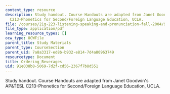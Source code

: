 ```yaml
---
content_type: resource
description: Study handout. Course Handouts are adapted from Janet Goodwin's AP&TESL
  C213-Phonetics for Second/Foreign Language Education, UCLA.
file: /courses/21g-223-listening-speaking-and-pronunciation-fall-2004/91e038b850697d2fcd562367f7b8d551_MIT21G_223F04_ordering_bag.pdf
file_type: application/pdf
learning_resource_types: []
ocw_type: OCWFile
parent_title: Study Materials
parent_type: CourseSection
parent_uid: 7a8a3317-ed8b-b932-e814-7d4a80963749
resourcetype: Document
title: Ordering_Beverages
uid: 91e038b8-5069-7d2f-cd56-2367f7b8d551
---
```

Study handout. Course Handouts are adapted from Janet Goodwin's AP&TESL C213-Phonetics for Second/Foreign Language Education, UCLA.

